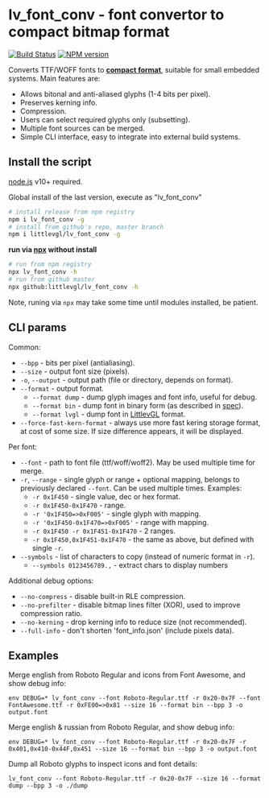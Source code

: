 lv_font_conv - font convertor to compact bitmap format
======================================================

[![Build Status](https://img.shields.io/travis/littlevgl/lv_font_conv/master.svg?style=flat)](https://travis-ci.org/littlevgl/lv_font_conv)
[![NPM version](https://img.shields.io/npm/v/lv_font_conv.svg?style=flat)](https://www.npmjs.org/package/lv_font_conv)

Converts TTF/WOFF fonts to __[compact format](https://github.com/littlevgl/lv_font_conv/blob/master/doc/font_spec.md)__, suitable for small embedded systems. Main features are:

- Allows bitonal and anti-aliased glyphs (1-4 bits per pixel).
- Preserves kerning info.
- Compression.
- Users can select required glyphs only (subsetting).
- Multiple font sources can be merged.
- Simple CLI interface, easy to integrate into external build systems.


## Install the script

[node.js](https://nodejs.org/en/download/) v10+ required.

Global install of the last version, execute as "lv_font_conv"

```sh
# install release from npm registry
npm i lv_font_conv -g
# install from github's repo, master branch
npm i littlevgl/lv_font_conv -g
```

**run via [npx](https://www.npmjs.com/package/npx) without install**

```sh
# run from npm registry
npx lv_font_conv -h
# run from github master
npx github:littlevgl/lv_font_conv -h
```

Note, runing via `npx` may take some time until modules installed, be patient.

## CLI params

Common:

- `--bpp` - bits per pixel (antialiasing).
- `--size` - output font size (pixels).
- `-o`, `--output` - output path (file or directory, depends on format).
- `--format` - output format.
  - `--format dump` - dump glyph images and font info, useful for debug.
  - `--format bin` - dump font in binary form (as described in [spec](https://github.com/littlevgl/lv_font_conv/blob/master/doc/font_spec.md)).
  - `--format lvgl` - dump font in [LittlevGL](https://github.com/littlevgl/lvgl) format.
- `--force-fast-kern-format` - always use more fast kering storage format,
  at cost of some size. If size difference appears, it will be displayed.

Per font:

- `--font` - path to font file (ttf/woff/woff2). May be used multiple time for
  merge.
- `-r`, `--range` - single glyph or range + optional mapping, belongs to
  previously declared `--font`. Can be used multiple times. Examples:
  - `-r 0x1F450` - single value, dec or hex format.
  - `-r 0x1F450-0x1F470` - range.
  - `-r '0x1F450=>0xF005'` - single glyph with mapping.
  - `-r '0x1F450-0x1F470=>0xF005'` - range with mapping.
  - `-r 0x1F450 -r 0x1F451-0x1F470` - 2 ranges.
  - `-r 0x1F450,0x1F451-0x1F470` - the same as above, but defined with single `-r`.
- `--symbols` - list of characters to copy (instead of numeric format in `-r`).
  - `--symbols 0123456789.,` - extract chars to display numbers

Additional debug options:

- `--no-compress` - disable built-in RLE compression.
- `--no-prefilter` - disable bitmap lines filter (XOR), used to improve
  compression ratio.
- `--no-kerning` - drop kerning info to reduce size (not recommended).
- `--full-info` - don't shorten 'font_info.json' (include pixels data).


## Examples

Merge english from Roboto Regular and icons from Font Awesome, and show debug
info:

`env DEBUG=* lv_font_conv --font Roboto-Regular.ttf -r 0x20-0x7F --font FontAwesome.ttf -r 0xFE00=>0x81 --size 16 --format bin --bpp 3 -o output.font`

Merge english & russian from Roboto Regular, and show debug info:

`env DEBUG=* lv_font_conv --font Roboto-Regular.ttf -r 0x20-0x7F -r 0x401,0x410-0x44F,0x451 --size 16 --format bin --bpp 3 -o output.font`

Dump all Roboto glyphs to inspect icons and font details:

`lv_font_conv --font Roboto-Regular.ttf -r 0x20-0x7F --size 16 --format dump --bpp 3 -o ./dump`
